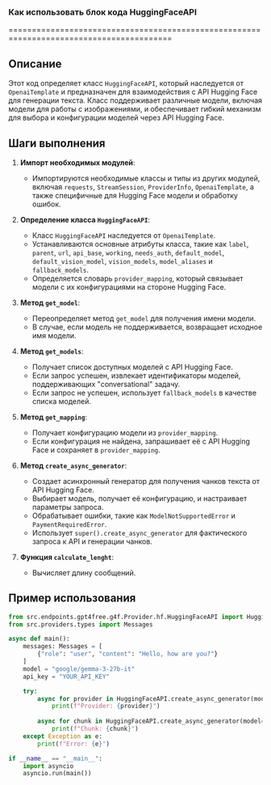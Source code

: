 ### Как использовать блок кода HuggingFaceAPI
=========================================================================================

Описание
-------------------------
Этот код определяет класс `HuggingFaceAPI`, который наследуется от `OpenaiTemplate` и предназначен для взаимодействия с API Hugging Face для генерации текста. Класс поддерживает различные модели, включая модели для работы с изображениями, и обеспечивает гибкий механизм для выбора и конфигурации моделей через API Hugging Face.

Шаги выполнения
-------------------------
1. **Импорт необходимых модулей**:
   - Импортируются необходимые классы и типы из других модулей, включая `requests`, `StreamSession`, `ProviderInfo`, `OpenaiTemplate`, а также специфичные для Hugging Face модели и обработку ошибок.

2. **Определение класса `HuggingFaceAPI`**:
   - Класс `HuggingFaceAPI` наследуется от `OpenaiTemplate`.
   - Устанавливаются основные атрибуты класса, такие как `label`, `parent`, `url`, `api_base`, `working`, `needs_auth`, `default_model`, `default_vision_model`, `vision_models`, `model_aliases` и `fallback_models`.
   - Определяется словарь `provider_mapping`, который связывает модели с их конфигурациями на стороне Hugging Face.

3. **Метод `get_model`**:
   - Переопределяет метод `get_model` для получения имени модели.
   - В случае, если модель не поддерживается, возвращает исходное имя модели.

4. **Метод `get_models`**:
   - Получает список доступных моделей с API Hugging Face.
   - Если запрос успешен, извлекает идентификаторы моделей, поддерживающих "conversational" задачу.
   - Если запрос не успешен, использует `fallback_models` в качестве списка моделей.

5. **Метод `get_mapping`**:
   - Получает конфигурацию модели из `provider_mapping`.
   - Если конфигурация не найдена, запрашивает её с API Hugging Face и сохраняет в `provider_mapping`.

6. **Метод `create_async_generator`**:
   - Создает асинхронный генератор для получения чанков текста от API Hugging Face.
   - Выбирает модель, получает её конфигурацию, и настраивает параметры запроса.
   - Обрабатывает ошибки, такие как `ModelNotSupportedError` и `PaymentRequiredError`.
   - Использует `super().create_async_generator` для фактического запроса к API и генерации чанков.

7. **Функция `calculate_lenght`**:
   - Вычисляет длину сообщений.

Пример использования
-------------------------

```python
from src.endpoints.gpt4free.g4f.Provider.hf.HuggingFaceAPI import HuggingFaceAPI
from src.providers.types import Messages

async def main():
    messages: Messages = [
        {"role": "user", "content": "Hello, how are you?"}
    ]
    model = "google/gemma-3-27b-it"
    api_key = "YOUR_API_KEY"

    try:
        async for provider in HuggingFaceAPI.create_async_generator(model=model, messages=messages, api_key=api_key):
            print(f"Provider: {provider}")
        
        async for chunk in HuggingFaceAPI.create_async_generator(model=model, messages=messages, api_key=api_key):
            print(f"Chunk: {chunk}")
    except Exception as e:
        print(f"Error: {e}")

if __name__ == "__main__":
    import asyncio
    asyncio.run(main())
```